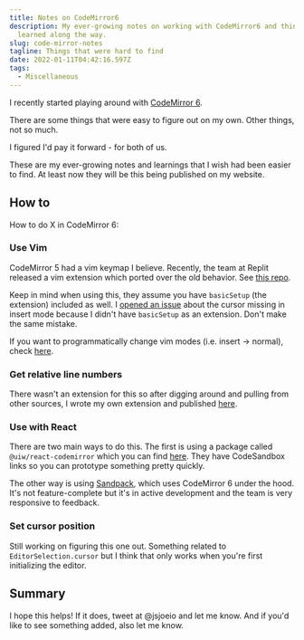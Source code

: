 ```yaml
---
title: Notes on CodeMirror6
description: My ever-growing notes on working with CodeMirror6 and things I've
  learned along the way.
slug: code-mirror-notes
tagline: Things that were hard to find
date: 2022-01-11T04:42:16.597Z
tags:
  - Miscellaneous
---
```

I recently started playing around with [CodeMirror 6](https://codemirror.net/6/). 

There are some things that were easy to figure out on my own. Other things, not so much.

I figured I'd pay it forward - for both of us.

These are my ever-growing notes and learnings that I wish had been easier to find. At least now they will be this being published on my website.

## How to 

How to do X in CodeMirror 6:

### Use Vim

CodeMirror 5 had a vim keymap I believe. Recently, the team at Replit released a vim extension which ported over the old behavior. See [this repo](https://github.com/replit/codemirror-vim).

Keep in mind when using this, they assume you have `basicSetup` (the extension) included as well. I [opened an issue](https://github.com/replit/codemirror-vim/issues/7) about the cursor missing in insert mode because I didn't have `basicSetup` as an extension. Don't make the same mistake.

If you want to programmatically change vim modes (i.e. insert -> normal), check [here](https://github.com/replit/codemirror-vim/issues/6#issuecomment-1009362883).

### Get relative line numbers

There wasn't an extension for this so after digging around and pulling from other sources, I wrote my own extension and published [here](https://www.npmjs.com/package/codemirror-line-numbers-relative).

### Use with React

There are two main ways to do this. The first is using a package called `@uiw/react-codemirror` which you can find [here](https://uiwjs.github.io/react-codemirror/). They have CodeSandbox links so you can prototype something pretty quickly.

The other way is using [Sandpack](https://sandpack.codesandbox.io/), which uses CodeMirror 6 under the hood. It's not feature-complete but it's in active development and the team is very responsive to feedback.

### Set cursor position

Still working on figuring this one out. Something related to `EditorSelection.cursor` but I think that only works when you're first initializing the editor.

## Summary

I hope this helps! If it does, tweet at @jsjoeio and let me know. And if you'd like to see something added, also let me know.